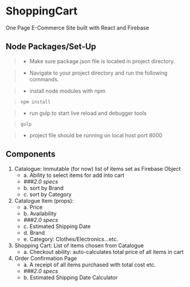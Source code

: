 # ShoppingCart

One Page E-Commerce Site built with React and Firebase

## Node Packages/Set-Up

> - Make sure package.json file is located in project directory.

> - Navigate to your project directory and run the following commands. 

> - install node modules with npm

> `npm install`

> - run gulp to start live reload and debugger tools

> `gulp`

> - project file should be running on local host port 8000

## Components
1. Catalogue: Immutable (for now) list of items set as Firebase Object
    - a. Ability to select items for add into cart
    - *###2.0 specs*
    - b. sort by Brand
    - c. sort by Category
2. Catalogue Item (props):
    - a. Price
    - b. Availability
    - *###2.0 specs*
    - c. Estimated Shipping Date
    - d. Brand
    - e. Category: Clothes/Electronics...etc.
3. Shopping Cart: List of items chosen from Catalogue
    - a. Checkout ability: auto-calculates total price of all items in cart
4. Order Confirmation Page
    - a. A receipt of all items purchased with total cost etc.
    - *###2.0 specs*
    - b. Estimated Shipping Date Calculator
